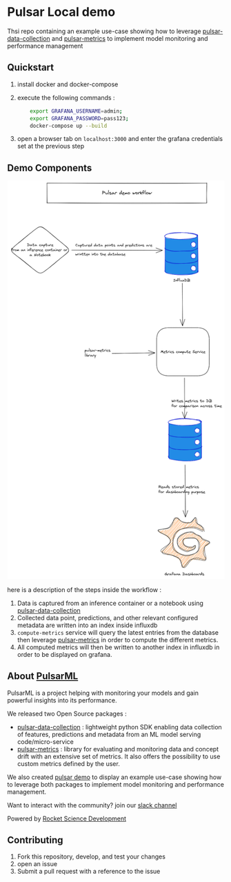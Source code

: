 # Pulsar Local demo

Thsi repo containing an example use-case showing how to leverage [pulsar-data-collection](https://github.com/Rocket-Science-Development/pulsar_data_collection) and [pulsar-metrics](https://github.com/Rocket-Science-Development/pulsar_metrics) to implement model monitoring and performance management

## Quickstart

1. install docker and docker-compose
2. execute the following commands :

    ```bash
        export GRAFANA_USERNAME=admin;
        export GRAFANA_PASSWORD=pass123;
        docker-compose up --build
    ```

3. open a browser tab on `localhost:3000` and enter the grafana credentials set at the previous step

## Demo Components

![Demo workflow](images/pulsar-demo-workflow.png)

here is a description of the steps inside the workflow :

1. Data is captured from an inference container or a notebook using [pulsar-data-collection](https://github.com/Rocket-Science-Development/pulsar_data_collection)
2. Collected data point, predictions, and other relevant configured metadata are written into an index inside influxdb
3. `compute-metrics` service will query the latest entries from the database then leverage [pulsar-metrics](https://github.com/Rocket-Science-Development/pulsar_metrics) in order to compute the different metrics.
4. All computed metrics will then be written to another index in influxdb in order to be displayed on grafana.

## About [PulsarML](https://pulsar.ml/)

PulsarML is a project helping with monitoring your models and gain powerful insights into its performance.

We released two Open Source packages :

- [pulsar-data-collection](https://github.com/Rocket-Science-Development/pulsar_data_collection) :  lightweight python SDK enabling data collection of features, predictions and metadata from an ML model serving code/micro-service
- [pulsar-metrics](https://github.com/Rocket-Science-Development/pulsar_metrics) : library for evaluating and monitoring data and concept drift with an extensive set of metrics. It also offers the possibility to use custom metrics defined by the user.

We also created [pulsar demo](https://github.com/Rocket-Science-Development/pulsar_demo) to display an example use-case showing how to leverage both packages to implement model monitoring and performance management.

Want to interact with the community? join our [slack channel](https://pulsarml.slack.com)

Powered by [Rocket Science Development](https://rocketscience.one/)

## Contributing

1. Fork this repository, develop, and test your changes
2. open an issue
3. Submit a pull request with a reference to the issue
